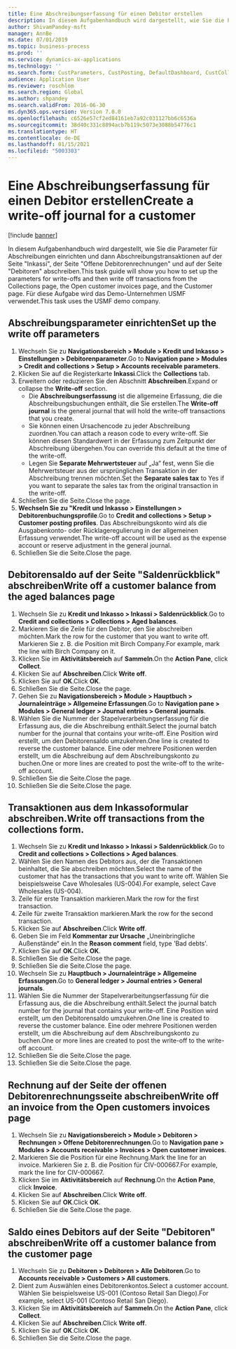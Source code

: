 ```yaml
---
title: Eine Abschreibungserfassung für einen Debitor erstellen
description: In diesem Aufgabenhandbuch wird dargestellt, wie Sie die Parameter für Abschreibungen einrichten und dann Abschreibungstransaktionen auf der Seite "Inkassi", der Seite "Offene Debitorenrechnungen" und auf der Seite "Debitoren" abschreiben.
author: ShivamPandey-msft
manager: AnnBe
ms.date: 07/01/2019
ms.topic: business-process
ms.prod: ''
ms.service: dynamics-ax-applications
ms.technology: ''
ms.search.form: CustParameters, CustPosting, DefaultDashboard, CustCollectionsPoolsListPage, CustWriteOff, LedgerJournalTable, LedgerJournalTransDaily, CustCollections, CustOpenInvoicesListPage, CustTable
audience: Application User
ms.reviewer: roschlom
ms.search.region: Global
ms.author: shpandey
ms.search.validFrom: 2016-06-30
ms.dyn365.ops.version: Version 7.0.0
ms.openlocfilehash: c6526e57cf2ed84161eb7a92c031127bb6c6536a
ms.sourcegitcommit: 38d40c331c8894acb7b119c5073e3088b54776c1
ms.translationtype: HT
ms.contentlocale: de-DE
ms.lasthandoff: 01/15/2021
ms.locfileid: "5003303"
---
```

# <a name="create-a-write-off-journal-for-a-customer"></a><span data-ttu-id="35e55-103">Eine Abschreibungserfassung für einen Debitor erstellen</span><span class="sxs-lookup"><span data-stu-id="35e55-103">Create a write-off journal for a customer</span></span>

[!include [banner](../../includes/banner.md)]

<span data-ttu-id="35e55-104">In diesem Aufgabenhandbuch wird dargestellt, wie Sie die Parameter für Abschreibungen einrichten und dann Abschreibungstransaktionen auf der Seite "Inkassi", der Seite "Offene Debitorenrechnungen" und auf der Seite "Debitoren" abschreiben.</span><span class="sxs-lookup"><span data-stu-id="35e55-104">This task guide will show you how to set up the parameters for write-offs and then write off transactions from the Collections page, the Open customer invoices page, and the Customer page.</span></span> <span data-ttu-id="35e55-105">Für diese Aufgabe wird das Demo-Unternehmen USMF verwendet.</span><span class="sxs-lookup"><span data-stu-id="35e55-105">This task uses the USMF demo company.</span></span>


## <a name="set-up-the-write-off-parameters"></a><span data-ttu-id="35e55-106">Abschreibungsparameter einrichten</span><span class="sxs-lookup"><span data-stu-id="35e55-106">Set up the write off parameters</span></span>
1. <span data-ttu-id="35e55-107">Wechseln Sie zu **Navigationsbereich > Module > Kredit und Inkasso > Einstellungen > Debitorenparameter**.</span><span class="sxs-lookup"><span data-stu-id="35e55-107">Go to **Navigation pane > Modules > Credit and collections > Setup > Accounts receivable parameters**.</span></span>
2. <span data-ttu-id="35e55-108">Klicken Sie auf die Registerkarte **Inkassi**.</span><span class="sxs-lookup"><span data-stu-id="35e55-108">Click the **Collections** tab.</span></span>
3. <span data-ttu-id="35e55-109">Erweitern oder reduzieren Sie den Abschnitt **Abschreiben**.</span><span class="sxs-lookup"><span data-stu-id="35e55-109">Expand or collapse the **Write-off** section.</span></span>
    - <span data-ttu-id="35e55-110">Die **Abschreibungserfassung** ist die allgemeine Erfassung, die die Abschreibungsbuchungen enthält, die Sie erstellen.</span><span class="sxs-lookup"><span data-stu-id="35e55-110">The **Write-off journal** is the general journal that will hold the write-off transactions that you create.</span></span>  
    - <span data-ttu-id="35e55-111">Sie können einen Ursachencode zu jeder Abschreibung zuordnen.</span><span class="sxs-lookup"><span data-stu-id="35e55-111">You can attach a reason code to every write-off.</span></span> <span data-ttu-id="35e55-112">Sie können diesen Standardwert in der Erfassung zum Zeitpunkt der Abschreibung übergehen.</span><span class="sxs-lookup"><span data-stu-id="35e55-112">You can override this default at the time of the write-off.</span></span>  
    - <span data-ttu-id="35e55-113">Legen Sie **Separate Mehrwertsteuer** auf „Ja“ fest, wenn Sie die Mehrwertsteuer aus der ursprünglichen Transaktion in der Abschreibung trennen möchten.</span><span class="sxs-lookup"><span data-stu-id="35e55-113">Set the **Separate sales tax** to Yes if you want to separate the sales tax from the original transaction in the write-off.</span></span>  
4. <span data-ttu-id="35e55-114">Schließen Sie die Seite.</span><span class="sxs-lookup"><span data-stu-id="35e55-114">Close the page.</span></span>
5. <span data-ttu-id="35e55-115">**Wechseln Sie zu "Kredit und Inkasso > Einstellungen > Debitorenbuchungsprofile**.</span><span class="sxs-lookup"><span data-stu-id="35e55-115">Go to **Credit and collections > Setup > Customer posting profiles**.</span></span> <span data-ttu-id="35e55-116">Das Abschreibungskonto wird als die Ausgabenkonto- oder Rücklageregulierung in der allgemeinen Erfassung verwendet.</span><span class="sxs-lookup"><span data-stu-id="35e55-116">The write-off account will be used as the expense account or reserve adjustment in the general journal.</span></span>
6. <span data-ttu-id="35e55-117">Schließen Sie die Seite.</span><span class="sxs-lookup"><span data-stu-id="35e55-117">Close the page.</span></span>

## <a name="write-off-a-customer-balance-from-the-aged-balances-page"></a><span data-ttu-id="35e55-118">Debitorensaldo auf der Seite "Saldenrückblick" abschreiben</span><span class="sxs-lookup"><span data-stu-id="35e55-118">Write off a customer balance from the aged balances page</span></span>
1. <span data-ttu-id="35e55-119">Wechseln Sie zu **Kredit und Inkasso > Inkassi > Saldenrückblick**.</span><span class="sxs-lookup"><span data-stu-id="35e55-119">Go to **Credit and collections > Collections > Aged balances**.</span></span>
2. <span data-ttu-id="35e55-120">Markieren Sie die Zeile für den Debitor, den Sie abschreiben möchten.</span><span class="sxs-lookup"><span data-stu-id="35e55-120">Mark the row for the customer that you want to write off.</span></span> <span data-ttu-id="35e55-121">Markieren Sie z. B. die Position mit Birch Company.</span><span class="sxs-lookup"><span data-stu-id="35e55-121">For example, mark the line with Birch Company on it.</span></span>
3. <span data-ttu-id="35e55-122">Klicken Sie im **Aktivitätsbereich** auf **Sammeln**.</span><span class="sxs-lookup"><span data-stu-id="35e55-122">On the **Action Pane**, click **Collect**.</span></span>
4. <span data-ttu-id="35e55-123">Klicken Sie auf **Abschreiben**.</span><span class="sxs-lookup"><span data-stu-id="35e55-123">Click **Write off**.</span></span>
5. <span data-ttu-id="35e55-124">Klicken Sie auf **OK**.</span><span class="sxs-lookup"><span data-stu-id="35e55-124">Click **OK**.</span></span>
6. <span data-ttu-id="35e55-125">Schließen Sie die Seite.</span><span class="sxs-lookup"><span data-stu-id="35e55-125">Close the page.</span></span>
7. <span data-ttu-id="35e55-126">Gehen Sie zu **Navigationsbereich > Module > Hauptbuch > Journaleinträge > Allgemeine Erfassungen**.</span><span class="sxs-lookup"><span data-stu-id="35e55-126">Go to **Navigation pane > Modules > General ledger > Journal entries > General journals**.</span></span>
8. <span data-ttu-id="35e55-127">Wählen Sie die Nummer der Stapelverarbeitungserfassung für die Erfassung aus, die die Abschreibung enthält.</span><span class="sxs-lookup"><span data-stu-id="35e55-127">Select the journal batch number for the journal that contains your write-off.</span></span> <span data-ttu-id="35e55-128">Eine Position wird erstellt, um den Debitorensaldo umzukehren.</span><span class="sxs-lookup"><span data-stu-id="35e55-128">One line is created to reverse the customer balance.</span></span> <span data-ttu-id="35e55-129">Eine oder mehrere Positionen werden erstellt, um die Abschreibung auf dem Abschreibungskonto zu buchen.</span><span class="sxs-lookup"><span data-stu-id="35e55-129">One or more lines are created to post the write-off to the write-off account.</span></span>  
9. <span data-ttu-id="35e55-130">Schließen Sie die Seite.</span><span class="sxs-lookup"><span data-stu-id="35e55-130">Close the page.</span></span>
10. <span data-ttu-id="35e55-131">Schließen Sie die Seite.</span><span class="sxs-lookup"><span data-stu-id="35e55-131">Close the page.</span></span>

## <a name="write-off-transactions-from-the-collections-form"></a><span data-ttu-id="35e55-132">Transaktionen aus dem Inkassoformular abschreiben.</span><span class="sxs-lookup"><span data-stu-id="35e55-132">Write off transactions from the collections form.</span></span>
1. <span data-ttu-id="35e55-133">Wechseln Sie zu **Kredit und Inkasso > Inkassi > Saldenrückblick**.</span><span class="sxs-lookup"><span data-stu-id="35e55-133">Go to **Credit and collections > Collections > Aged balances**.</span></span>
2. <span data-ttu-id="35e55-134">Wählen Sie den Namen des Debitors aus, der die Transaktionen beinhaltet, die Sie abschreiben möchten.</span><span class="sxs-lookup"><span data-stu-id="35e55-134">Select the name of the customer that has the transactions that you want to write off.</span></span> <span data-ttu-id="35e55-135">Wählen Sie beispielsweise Cave Wholesales (US-004).</span><span class="sxs-lookup"><span data-stu-id="35e55-135">For example, select Cave Wholesales (US-004).</span></span>
3. <span data-ttu-id="35e55-136">Zeile für erste Transaktion markieren.</span><span class="sxs-lookup"><span data-stu-id="35e55-136">Mark the row for the first transaction.</span></span>
4. <span data-ttu-id="35e55-137">Zeile für zweite Transaktion markieren.</span><span class="sxs-lookup"><span data-stu-id="35e55-137">Mark the row for the second transaction.</span></span>
5. <span data-ttu-id="35e55-138">Klicken Sie auf **Abschreiben**.</span><span class="sxs-lookup"><span data-stu-id="35e55-138">Click **Write off**.</span></span>
6. <span data-ttu-id="35e55-139">Geben Sie im Feld **Kommentar zur Ursache** „Uneinbringliche Außenstände“ ein.</span><span class="sxs-lookup"><span data-stu-id="35e55-139">In the **Reason comment** field, type 'Bad debts'.</span></span>
7. <span data-ttu-id="35e55-140">Klicken Sie auf **OK**.</span><span class="sxs-lookup"><span data-stu-id="35e55-140">Click **OK**.</span></span>
8. <span data-ttu-id="35e55-141">Schließen Sie die Seite.</span><span class="sxs-lookup"><span data-stu-id="35e55-141">Close the page.</span></span>
9. <span data-ttu-id="35e55-142">Schließen Sie die Seite.</span><span class="sxs-lookup"><span data-stu-id="35e55-142">Close the page.</span></span>
10. <span data-ttu-id="35e55-143">Wechseln Sie zu **Hauptbuch > Journaleinträge > Allgemeine Erfassungen**.</span><span class="sxs-lookup"><span data-stu-id="35e55-143">Go to **General ledger > Journal entries > General journals**.</span></span>
11. <span data-ttu-id="35e55-144">Wählen Sie die Nummer der Stapelverarbeitungserfassung für die Erfassung aus, die die Abschreibung enthält.</span><span class="sxs-lookup"><span data-stu-id="35e55-144">Select the journal batch number for the journal that contains your write-off.</span></span> <span data-ttu-id="35e55-145">Eine Position wird erstellt, um den Debitorensaldo umzukehren.</span><span class="sxs-lookup"><span data-stu-id="35e55-145">One line is created to reverse the customer balance.</span></span> <span data-ttu-id="35e55-146">Eine oder mehrere Positionen werden erstellt, um die Abschreibung auf dem Abschreibungskonto zu buchen.</span><span class="sxs-lookup"><span data-stu-id="35e55-146">One or more lines are created to post the write-off to the write-off account.</span></span>  
12. <span data-ttu-id="35e55-147">Schließen Sie die Seite.</span><span class="sxs-lookup"><span data-stu-id="35e55-147">Close the page.</span></span>
13. <span data-ttu-id="35e55-148">Schließen Sie die Seite.</span><span class="sxs-lookup"><span data-stu-id="35e55-148">Close the page.</span></span>

## <a name="write-off-an-invoice-from-the-open-customers-invoices-page"></a><span data-ttu-id="35e55-149">Rechnung auf der Seite der offenen Debitorenrechnungsseite abschreiben</span><span class="sxs-lookup"><span data-stu-id="35e55-149">Write off an invoice from the Open customers invoices page</span></span>
1. <span data-ttu-id="35e55-150">Wechseln Sie zu **Navigationsbereich > Module > Debitoren > Rechnungen > Offene Debitorenrechnungen**.</span><span class="sxs-lookup"><span data-stu-id="35e55-150">Go to **Navigation pane > Modules > Accounts receivable > Invoices > Open customer invoices**.</span></span>
2. <span data-ttu-id="35e55-151">Markieren Sie die Position für eine Rechnung.</span><span class="sxs-lookup"><span data-stu-id="35e55-151">Mark the line for an invoice.</span></span> <span data-ttu-id="35e55-152">Markieren Sie z. B. die Position für CIV-000667.</span><span class="sxs-lookup"><span data-stu-id="35e55-152">For example, mark the line for CIV-000667.</span></span>
3. <span data-ttu-id="35e55-153">Klicken Sie im **Aktivitätsbereich** auf **Rechnung**.</span><span class="sxs-lookup"><span data-stu-id="35e55-153">On the **Action Pane**, click **Invoice**.</span></span>
4. <span data-ttu-id="35e55-154">Klicken Sie auf **Abschreiben**.</span><span class="sxs-lookup"><span data-stu-id="35e55-154">Click **Write off**.</span></span>
5. <span data-ttu-id="35e55-155">Klicken Sie auf **OK**.</span><span class="sxs-lookup"><span data-stu-id="35e55-155">Click **OK**.</span></span>
6. <span data-ttu-id="35e55-156">Schließen Sie die Seite.</span><span class="sxs-lookup"><span data-stu-id="35e55-156">Close the page.</span></span>

## <a name="write-off-a-customer-balance-from-the-customer-page"></a><span data-ttu-id="35e55-157">Saldo eines Debitors auf der Seite "Debitoren" abschreiben</span><span class="sxs-lookup"><span data-stu-id="35e55-157">Write off a customer balance from the customer page</span></span>
1. <span data-ttu-id="35e55-158">Wechseln Sie zu **Debitoren > Debitoren > Alle Debitoren**.</span><span class="sxs-lookup"><span data-stu-id="35e55-158">Go to **Accounts receivable > Customers > All customers**.</span></span>
2. <span data-ttu-id="35e55-159">Dient zum Auswählen eines Debitorenkontos.</span><span class="sxs-lookup"><span data-stu-id="35e55-159">Select a customer account.</span></span> <span data-ttu-id="35e55-160">Wählen Sie beispielsweise US-001 (Contoso Retail San Diego).</span><span class="sxs-lookup"><span data-stu-id="35e55-160">For example, select US-001 (Contoso Retail San Diego).</span></span>
3. <span data-ttu-id="35e55-161">Klicken Sie im **Aktivitätsbereich** auf **Sammeln**.</span><span class="sxs-lookup"><span data-stu-id="35e55-161">On the **Action Pane**, click **Collect**.</span></span>
4. <span data-ttu-id="35e55-162">Klicken Sie auf **Abschreiben**.</span><span class="sxs-lookup"><span data-stu-id="35e55-162">Click **Write off**.</span></span>
5. <span data-ttu-id="35e55-163">Klicken Sie auf **OK**.</span><span class="sxs-lookup"><span data-stu-id="35e55-163">Click **OK**.</span></span>
6. <span data-ttu-id="35e55-164">Schließen Sie die Seite.</span><span class="sxs-lookup"><span data-stu-id="35e55-164">Close the page.</span></span>

